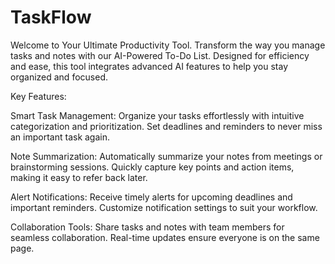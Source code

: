 # TaskFlow
Welcome to Your Ultimate Productivity Tool.
Transform the way you manage tasks and notes with our AI-Powered To-Do List. Designed for efficiency and ease, this tool integrates advanced AI features to help you stay organized and focused.

Key Features:

Smart Task Management:
Organize your tasks effortlessly with intuitive categorization and prioritization.
Set deadlines and reminders to never miss an important task again.

Note Summarization: 
Automatically summarize your notes from meetings or brainstorming sessions.
Quickly capture key points and action items, making it easy to refer back later.

Alert Notifications:
Receive timely alerts for upcoming deadlines and important reminders.
Customize notification settings to suit your workflow.

Collaboration Tools:
Share tasks and notes with team members for seamless collaboration.
Real-time updates ensure everyone is on the same page.
